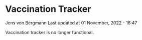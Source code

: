 Vaccination Tracker
================
Jens von Bergmann
Last updated at 01 November, 2022 - 16:47

Vaccination tracker is no longer functional.
